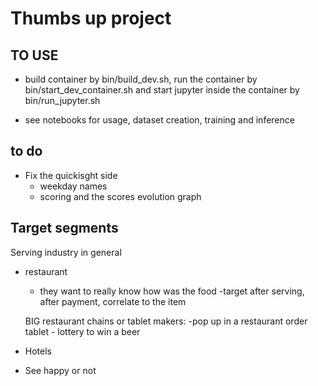 # Thumbs up project

## TO USE
- build container by bin/build_dev.sh, run the container by bin/start_dev_container.sh and start jupyter inside the container by bin/run_jupyter.sh

- see notebooks for usage, dataset creation, training and inference





## to do


- Fix the quickisght side
    - weekday names
    - scoring and the scores evolution graph



## Target segments

Serving industry in general

- restaurant
    - they want to really know how was the food
    -target after serving, after payment, correlate to the item

    BIG restaurant chains or tablet makers:
    -pop up in a restaurant order tablet
        - lottery to win a beer

- Hotels

- See happy or not